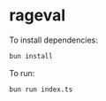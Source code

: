 # rageval

To install dependencies:

```bash
bun install
```

To run:

```bash
bun run index.ts
```

